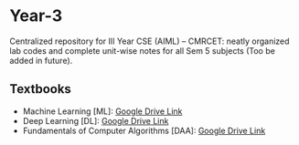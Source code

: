 # Year-3
Centralized repository for III Year CSE (AIML) – CMRCET: neatly organized lab codes and complete unit-wise notes for all Sem 5 subjects (Too be added in future).

## Textbooks

- Machine Learning [ML]: [Google Drive Link](https://drive.google.com/file/d/1KBnM3_5PTNzR9qe-NcOjayoPZj4rR-8k/view?usp=sharing)
- Deep Learning [DL]: [Google Drive Link](https://drive.google.com/file/d/1zk9c8p2Ap5fT1mYRnzI0-Rr7AT038N0H/view?usp=sharing)
- Fundamentals of Computer Algorithms [DAA]: [Google Drive Link](https://drive.google.com/file/d/1Xp3MeiQ1nwFInj7ItAY4PXaN9NQuVOBG/view?usp=sharing)
